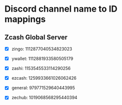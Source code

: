 # Discord channel name to ID mappings

## Zcash Global Server
- [x] zingo: 1112877040534823023
- [x] ywallet: 1112881933580505179
- [x] zashi: 1153545533114290256
- [x] ezcash: 1259933661026062426
- [x] general: 979771529640443995
- [x] zechub: 1019068568295440394



